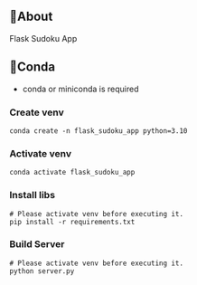 ## 🔢About

Flask Sudoku App

## 🐍Conda

- conda or miniconda is required

### Create venv

```
conda create -n flask_sudoku_app python=3.10
```

### Activate venv

```
conda activate flask_sudoku_app
```

### Install libs

```
# Please activate venv before executing it.
pip install -r requirements.txt
```

### Build Server

```
# Please activate venv before executing it.
python server.py
```
